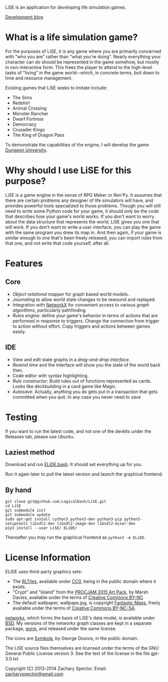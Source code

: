 LiSE is an application for developing life simulation games.

[Development blog](http://forums.tigsource.com/index.php?topic=35227.0)

# What is a life simulation game?

For the purposes of LiSE, it is any game where you are primarily
concerned with "who you are" rather than "what you're
doing". Nearly everything your character can do should be
represented in the game somehow, but mostly in non-interactive form. This frees
the player to attend to the high-level tasks of "living" in the game
world--which, in concrete terms, boil down to time and resource
management.

Existing games that LiSE seeks to imitate include:

* The Sims
* Redshirt
* Animal Crossing
* Monster Rancher
* Dwarf Fortress
* Democracy
* Crusader Kings
* The King of Dragon Pass

To demonstrate the capabilities of the engine, I will develop the game
[Dungeon University](http://forums.tigsource.com/index.php?topic=43022).

# Why should I use LiSE for this purpose?

LiSE is a game engine in the sense of RPG Maker or Ren'Py. It assumes
that there are certain problems any designer of life simulators will
have, and provides powerful tools specialized to those
problems. Though you will still need to write some Python code for
your game, it should only be the code that describes how your game's
world works. If you don't want to worry about the data structure that
represents the world, LiSE gives you one that will work. If you don't
want to write a user interface, you can play the game with the same
program you drew its map in. And then again, if your game is similar
enough to one that's been freely released, you can import rules from
that one, and not write that code yourself, after all.

# Features

## Core

* *Object relational mapper* for graph based world models.
* *Journaling* to allow world state changes to be rewound and replayed.
* Integration with [NetworkX](http://networkx.github.io) for convenient access to various *graph algorithms*, particularly pathfinding.
* *Rules engine*: define your game's behavior in terms of actions that are performed in response to triggers. Change the connection from trigger to action without effort. Copy triggers and actions between games easily.

## IDE

* View and edit state graphs in a *drag-and-drop interface*.
* *Rewind time* and the interface will show you the state of the world back then.
* Code editor with syntax highlighting.
* *Rule constructor*: Build rules out of functions represented as cards. Looks like deckbuilding in a card game like Magic.
* *Autosave*. Actually, anything you do gets put in a transaction that gets committed when you quit. In any case you never need to save

# Testing

If you want to run the latest code, and not one of the devkits under the
Releases tab, please use Ubuntu.

## Laziest method

Download and run [ELiDE.bash](https://raw.githubusercontent.com/LogicalDash/LiSE/master/ELiDE.bash). It should set everything up for you.

Run it again later to pull the latest version and launch the graphical
frontend.

## By hand

```
git clone git@github.com:LogicalDash/LiSE.git
cd LiSE
git submodule init
git submodule update
sudo apt-get install cython3 python3-dev python3-pip python3-setuptools libsdl2-dev libsdl2-image-dev libsdl2-mixer-dev
pip3 install --user LiSE/ ELiDE/
```

Thereafter you may run the graphical frontend as ``python3 -m ELiDE``.

# License Information

ELiDE uses third-party graphics sets:

* The [RLTiles](http://rltiles.sourceforge.net/), available under [CC0](http://creativecommons.org/publicdomain/zero/1.0/), being in the public domain where it exists.
* "Crypt" and "Island" from the [PROCJAM 2015 Art Pack](http://www.procjam.com/2015/09/procjam-art-pack-now-available/), by Marsh Davies, available under the terms of [Creative Commons BY-NC](http://creativecommons.org/licenses/by-nc/4.0/)
* The default wallpaper, wallpape.jpg, is copyright [Fantastic Maps](http://www.fantasticmaps.com/free-stuff/), freely available under the terms of [Creative Commons BY-NC-SA](https://creativecommons.org/licenses/by-nc-sa/3.0/).


[networkx](http://networkx.github.io/), which forms the basis of
LiSE's data model, is available under
[BSD](http://networkx.github.io/documentation/latest/reference/legal.html). My
versions of the networkx graph classes are kept in a separate package,
[gorm](https://github.com/LogicalDash/gorm), and released under the
same license.

The icons are [Symbola](http://users.teilar.gr/~g1951d/), by George
Douros, in the public domain.

The LiSE source files themselves are licensed under the terms of the
GNU General Public License version 3. See the text of the license in
the file gpl-3.0.txt

Copyright (C) 2013-2014 Zachary Spector. Email: zacharyspector@gmail.com
